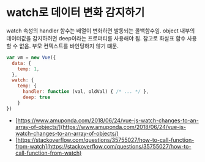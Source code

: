 # watch로 데이터 변화 감지하기

watch 속성의 handler 함수는 배열이 변화하면 발동되는 콜백함수임. object 내부의 데이터값을 감지하려면 deep이라는 프로퍼티를 사용해야 됨. 참고로 화살표 함수 사용할 수 없음. 부모 컨텍스트를 바인딩하지 않기 떄문.

```javascript
var vm = new Vue({
  data: {
    temp: 1,
  },
  watch: {
    temp: {
      handler: function (val, oldVal) { /* ... */ },
      deep: true
    }
})
```

* [https://www.amuponda.com/2018/06/24/vue-js-watch-changes-to-an-array-of-objects/](https://www.amuponda.com/2018/06/24/vue-js-watch-changes-to-an-array-of-objects/)
* [https://stackoverflow.com/questions/35755027/how-to-call-function-from-watch](https://stackoverflow.com/questions/35755027/how-to-call-function-from-watch)

